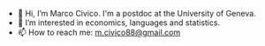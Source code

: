 - 👋 Hi, I’m Marco Civico. I'm a postdoc at the University of Geneva.
- 👀 I’m interested in economics, languages and statistics.
- 📫 How to reach me: m.civico88@gmail.com

<!---
MC1588/MC1588 is a ✨ special ✨ repository because its `README.md` (this file) appears on your GitHub profile.
You can click the Preview link to take a look at your changes.
--->
